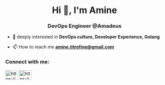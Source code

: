 <h1 align="center">Hi 👋, I'm Amine</h1>
<h3 align="center">DevOps Engineer @Amadeus</h3>





- 🌱 deeply interested in **DevOps culture, Developer Experience, Golang**

- 📫 How to reach me **amine.titrofine@gmail.com**


<h3 align="left">Connect with me:</h3>
<p align="left">
<a href="https://linkedin.com/in/https://www.linkedin.com/in/titrofineamine/" target="blank"><img align="center" src="https://raw.githubusercontent.com/rahuldkjain/github-profile-readme-generator/master/src/images/icons/Social/linked-in-alt.svg" alt="https://www.linkedin.com/in/titrofineamine/" height="30" width="40" /></a>
<a href="https://instagram.com/https://www.instagram.com/flicknblink/" target="blank"><img align="center" src="https://raw.githubusercontent.com/rahuldkjain/github-profile-readme-generator/master/src/images/icons/Social/instagram.svg" alt="https://www.instagram.com/flicknblink/" height="30" width="40" /></a>
</p>

